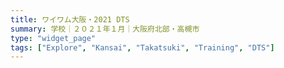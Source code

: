 ```yaml
---
title: ワイワム大阪・2021 DTS
summary: 学校｜２０２１年１月｜大阪府北部・高槻市
type: "widget_page"
tags: ["Explore", "Kansai", "Takatsuki", "Training", "DTS"]
---
```

